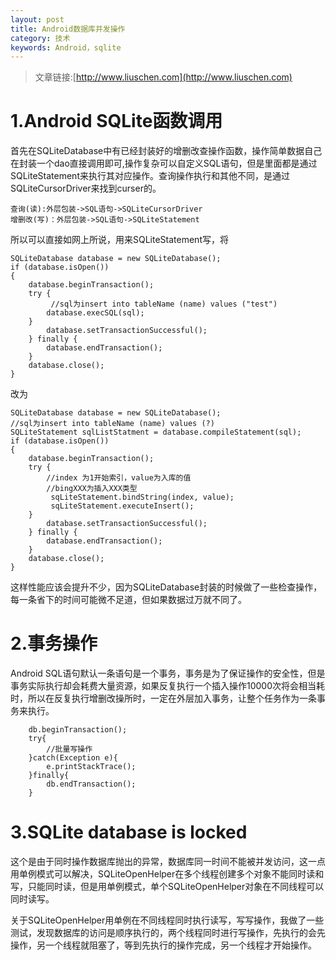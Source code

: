 ```yaml
---
layout: post
title: Android数据库并发操作
category: 技术
keywords: Android，sqlite
---
```



>文章链接:[http://www.liuschen.com](http://www.liuschen.com)

# 1.Android SQLite函数调用

首先在SQLiteDatabase中有已经封装好的增删改查操作函数，操作简单数据自己在封装一个dao直接调用即可,操作复杂可以自定义SQL语句，但是里面都是通过SQLiteStatement来执行其对应操作。查询操作执行和其他不同，是通过SQLiteCursorDriver来找到curser的。

	查询(读):外层包装->SQL语句->SQLiteCursorDriver
	增删改(写)：外层包装->SQL语句->SQLiteStatement
	

所以可以直接如网上所说，用来SQLiteStatement写，将

	SQLiteDatabase database = new SQLiteDatabase();  
	if (database.isOpen())   
	{  
	    database.beginTransaction();  
	    try {  
	         //sql为insert into tableName (name) values ("test")  
	        database.execSQL(sql);  
	    }  
	        database.setTransactionSuccessful();  
	    } finally {  
	        database.endTransaction();  
	    }  
	    database.close();  
	} 

改为

	SQLiteDatabase database = new SQLiteDatabase();  
	//sql为insert into tableName (name) values (?)  
	SQLiteStatement sqlListStatment = database.compileStatement(sql);  
	if (database.isOpen())   
	{  
	    database.beginTransaction();  
	    try {  
	        //index 为1开始索引，value为入库的值  
	        //bingXXX为插入XXX类型
	         sqLiteStatement.bindString(index, value);  
	         sqLiteStatement.executeInsert();  
	    }  
	        database.setTransactionSuccessful();  
	    } finally {  
	        database.endTransaction();  
	    }  
	    database.close();
	}

这样性能应该会提升不少，因为SQLiteDatabase封装的时候做了一些检查操作，每一条省下的时间可能微不足道，但如果数据过万就不同了。


# 2.事务操作

Android SQL语句默认一条语句是一个事务，事务是为了保证操作的安全性，但是事务实际执行却会耗费大量资源，如果反复执行一个插入操作10000次将会相当耗时，所以在反复执行增删改操所时，一定在外层加入事务，让整个任务作为一条事务来执行。

		db.beginTransaction();
		try{
			//批量写操作
		}catch(Exception e){
			e.printStackTrace();
		}finally{
			db.endTransaction();
		}


# 3.SQLite database is locked

这个是由于同时操作数据库抛出的异常，数据库同一时间不能被并发访问，这一点用单例模式可以解决，SQLiteOpenHelper在多个线程创建多个对象不能同时读和写，只能同时读，但是用单例模式，单个SQLiteOpenHelper对象在不同线程可以同时读写。

关于SQLiteOpenHelper用单例在不同线程同时执行读写，写写操作，我做了一些测试，发现数据库的访问是顺序执行的，两个线程同时进行写操作，先执行的会先操作，另一个线程就阻塞了，等到先执行的操作完成，另一个线程才开始操作。

